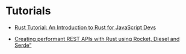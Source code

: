 # Tutorials

* [Rust Tutorial: An Introduction to Rust for JavaScript Devs](https://www.sitepoint.com/rust-tutorial-introduction-javascript-devs/)

* [Creating performant REST APIs with Rust using Rocket, Diesel and Serde”](https://medium.com/swlh/creating-performant-rest-apis-with-rust-using-rocket-diesel-and-serde-bbe5a4f33a4e)